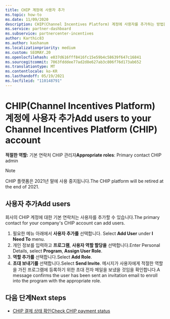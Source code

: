 ```yaml
---
title: CHIP 계정에 사용자 추가
ms.topic: how-to
ms.date: 11/09/2020
description: CHIP(Channel Incentives Platform) 계정에 사용자를 추가하는 방법을 알아봅니다. CHIP 플랫폼은 2021년 말에 사용 중지됩니다.
ms.service: partner-dashboard
ms.subservice: partnercenter-incentives
author: Karthic83
ms.author: kashanum
ms.localizationpriority: medium
ms.custom: SEOMAY.20
ms.openlocfilehash: e037d616fff8416fc15e59b4c58639f647c16841
ms.sourcegitcommit: 7063fdddee77ad2d8e627ab3c806f76d173ab652
ms.translationtype: MT
ms.contentlocale: ko-KR
ms.lasthandoff: 05/19/2021
ms.locfileid: "110148791"
---
```

# <a name="add-users-to-your-channel-incentives-platform-chip-account"></a><span data-ttu-id="d0111-104">CHIP(Channel Incentives Platform) 계정에 사용자 추가</span><span class="sxs-lookup"><span data-stu-id="d0111-104">Add users to your Channel Incentives Platform (CHIP) account</span></span>

<span data-ttu-id="d0111-105">**적절한 역할:** 기본 연락처 CHIP 관리자</span><span class="sxs-lookup"><span data-stu-id="d0111-105">**Appropriate roles**: Primary contact CHIP admin</span></span>
 
>[!NOTE]
><span data-ttu-id="d0111-106">CHIP 플랫폼은 2021년 말에 사용 중지됩니다.</span><span class="sxs-lookup"><span data-stu-id="d0111-106">The CHIP platform will be retired at the end of 2021.</span></span>

## <a name="add-users"></a><span data-ttu-id="d0111-107">사용자 추가</span><span class="sxs-lookup"><span data-stu-id="d0111-107">Add users</span></span>

<span data-ttu-id="d0111-108">회사의 CHIP 계정에 대한 기본 연락처는 사용자를 추가할 수 있습니다.</span><span class="sxs-lookup"><span data-stu-id="d0111-108">The primary contact for your company's CHIP account can add users.</span></span>

1. <span data-ttu-id="d0111-109">필요한 메뉴 아래에서 **사용자 추가를** 선택합니다. </span><span class="sxs-lookup"><span data-stu-id="d0111-109">Select **Add User** under **I Need To** menu.</span></span>
2. <span data-ttu-id="d0111-110">개인 정보를 입력하고 **프로그램**, **사용자 역할 할당을** 선택합니다.</span><span class="sxs-lookup"><span data-stu-id="d0111-110">Enter Personal Details, select **Program**, **Assign User Role**.</span></span>
3. <span data-ttu-id="d0111-111">**역할 추가를** 선택합니다.</span><span class="sxs-lookup"><span data-stu-id="d0111-111">Select **Add Role**.</span></span>
4. <span data-ttu-id="d0111-112">**초대 보내기를** 선택합니다.</span><span class="sxs-lookup"><span data-stu-id="d0111-112">Select **Send Invite**.</span></span>
<span data-ttu-id="d0111-113">메시지가 사용자에게 적절한 역할을 가진 프로그램에 등록하기 위한 초대 전자 메일을 보냈을 것임을 확인합니다.</span><span class="sxs-lookup"><span data-stu-id="d0111-113">A message confirms the user has been sent an invitation email to enroll into the program with the appropriate role.</span></span>

## <a name="next-steps"></a><span data-ttu-id="d0111-114">다음 단계</span><span class="sxs-lookup"><span data-stu-id="d0111-114">Next steps</span></span>

- [<span data-ttu-id="d0111-115">CHIP 결제 상태 확인</span><span class="sxs-lookup"><span data-stu-id="d0111-115">Check CHIP payment status</span></span>](chip-payment-status.md)